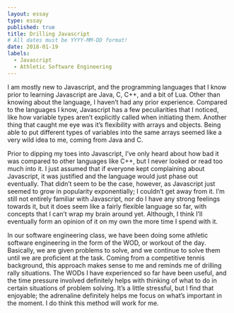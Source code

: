 ```yaml
---
layout: essay
type: essay
published: true
title: Drilling Javascript
# All dates must be YYYY-MM-DD format!
date: 2018-01-19
labels:
  - Javascript
  - Athletic Software Engineering
---
```


I am mostly new to Javascript, and the programming languages that I know prior to learning Javascript are Java, C, C++, and a bit of Lua. Other than knowing about the language, I haven’t had any prior experience. Compared to the languages I know, Javascript has a few peculiarities that I noticed, like how variable types aren’t explicitly called when initiating them. Another thing that caught me eye was it’s flexibility with arrays and objects. Being able to put different types of variables into the same arrays seemed like a very wild idea to me, coming from Java and C. 
  
Prior to dipping my toes into Javascript, I’ve only heard about how bad it was compared to other languages like C++, but I never looked or read too much into it. I just assumed that if everyone kept complaining about Javascript, it was justified and the language would just phase out eventually. That didn’t seem to be the case, however, as Javascript just seemed to grow in popularity exponentially; I couldn’t get away from it. I’m still not entirely familiar with Javascript, nor do I have any strong feelings towards it, but it does seem like a fairly flexible language so far, with concepts that I can’t wrap my brain around yet. Although, I think I’ll eventually form an opinion of it on my own the more time I spend with it. 

In our software engineering class, we have been doing some athletic software engineering in the form of the WOD, or workout of the day. Basically, we are given problems to solve, and we continue to solve them until we are proficient at the task. Coming from a competitive tennis background, this approach makes sense to me and reminds me of drilling rally situations. The WODs I have experienced so far have been useful, and the time pressure involved definitely helps with thinking of what to do in certain situations of problem solving. It’s a little stressful, but I find that enjoyable; the adrenaline definitely helps me focus on what’s important in the moment. I do think this method will work for me. 

